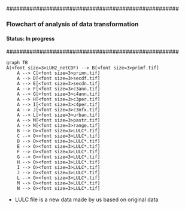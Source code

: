 ####################################################
### Flowchart of analysis of data transformation
#### Status: In progress
####################################################

```mermaid
graph TB
A(<font size=3>LUH2_netCDF) --> B[<font size=3>primf.tif]
    A --> C[<font size=3>primn.tif]
    A --> D[<font size=3>secdf.tif]
    A --> E[<font size=3>secdn.tif]
    A --> F[<font size=3>c3ann.tif]
    A --> G[<font size=3>c4ann.tif]
    A --> H[<font size=3>c3per.tif]
    A --> I[<font size=3>c4per.tif]
    A --> J[<font size=3>c3nfx.tif]
    A --> L[<font size=3>urban.tif]
    A --> M[<font size=3>pastr.tif]
    A --> N[<font size=3>range.tif]
    B --> O><font size=3>LULC*.tif]
    C --> O><font size=3>LULC*.tif]
    D --> O><font size=3>LULC*.tif]
    E --> O><font size=3>LULC*.tif]
    F --> O><font size=3>LULC*.tif]
    G --> O><font size=3>LULC*.tif]
    H --> O><font size=3>LULC*.tif]
    I --> O><font size=3>LULC*.tif]
    J --> O><font size=3>LULC*.tif]
    L --> O><font size=3>LULC*.tif]
    M --> O><font size=3>LULC*.tif]
    N --> O><font size=3>LULC*.tif]
```

* LULC file is a new data made by us based on original data 
